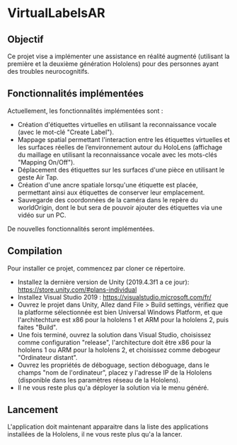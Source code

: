 # VirtualLabelsAR

## Objectif
Ce projet vise a implémenter une assistance en réalité augmenté (utilisant la première et la deuxième génération Hololens) pour des personnes ayant des troubles neurocognitifs. 

## Fonctionnalités implémentées
Actuellement, les fonctionnalités implémentées sont :
- Création d'étiquettes virtuelles en utilisant la reconnaissance vocale (avec le mot-clé "Create Label").
- Mappage spatial permettant l'interaction entre les étiquettes virtuelles et les surfaces réelles de l’environnement autour du HoloLens (affichage du maillage en utilisant la reconnaissance vocale avec les mots-clés "Mapping On/Off").
- Déplacement des étiquettes sur les surfaces d'une pièce en utilisant le geste Air Tap.
- Création d'une ancre spatiale lorsqu'une étiquette est placée, permettant ainsi aux étiquettes de conserver leur emplacement.
- Sauvegarde des coordonnées de la caméra dans le repère du worldOrigin, dont le but sera de pouvoir ajouter des étiquettes via une vidéo sur un PC.

De nouvelles fonctionnalités seront implémentées.

## Compilation
Pour installer ce projet, commencez par cloner ce répertoire.
- Installez la dernière version de Unity (2019.4.3f1 a ce jour): https://store.unity.com/#plans-individual
- Installez Visual Studio 2019 : https://visualstudio.microsoft.com/fr/
- Ouvrez le projet dans Unity, Allez dand File > Build settings, vérifiez que la platforme sélectionnée est bien Universal Windows Platform, et que l'architechture est x86 pour la hololens 1 et ARM pour la hololens 2, puis faites "Build".
- Une fois terminé, ouvrez la solution dans Visual Studio, choisissez comme configuration "release", l'architecture doit être x86 pour la hololens 1 ou ARM pour la hololens 2, et choisissez comme debogeur "Ordinateur distant".
- Ouvrez les propriétés de déboguage, section déboguage, dans le champs "nom de l'ordinateur", placez y l'adresse IP de la Hololens (disponible dans les paramètres réseau de la Hololens).
- Il ne vous reste plus qu'a déployer la solution via le menu généré. 

## Lancement
L'application doit maintenant apparaitre dans la liste des applications installées de la Hololens, il ne vous reste plus qu'a la lancer.
